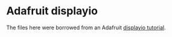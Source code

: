 # Adafruit displayio

The files here were borrowed from an Adafruit
[displayio tutorial](https://learn.adafruit.com/circuitpython-display-support-using-displayio).

